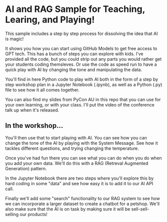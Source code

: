 # AI and RAG Sample for Teaching, Learing, and Playing!

This sample includes a step by step process for dissolving the idea that AI is magic!

It shows you how you can start using GitHub Models to get free access to GPT tech.
This has a bunch of steps you can explore with kids. I've provided all the code, but you could strip out any parts you would rather get your students coding themsleves. Or use the code as speed run to have a quick play with AI by changing the tone and manipulating the data. 

You'll find in here Python code to play with AI both in the form of a step by step workshop plan in a Jupyter Notebook (.ipynb), as well as a Python (.py) file to see how it all comes together.

You can also find my slides from PyCon AU in this repo that you can use for your own learning, or with your class. I'll put the video of the conference talk up when it's released.

## In the workshop...

You'll then use that to start playing with AI. You can see how you can change the tone of the AI by playing with the System Message. See how it tackles different questions, and trying changing the temperature.

Once you've had fun there you can see what you can do when you do when you add your own data. We'll do this with a RAG (Retreval Augmented Generation) pattern.

In the Jupyter Notebook there are two steps where you'll explore this by hard coding in some "data" and see how easy it is to add it to our AI API call.

Finally we'll add some "search" functionality to our RAG system to see how we can incorporate a larger dataset to create a chatbot for a petshop. We'll also make sure that the AI is on task by making sure it will be sell-sell-selling our products!
